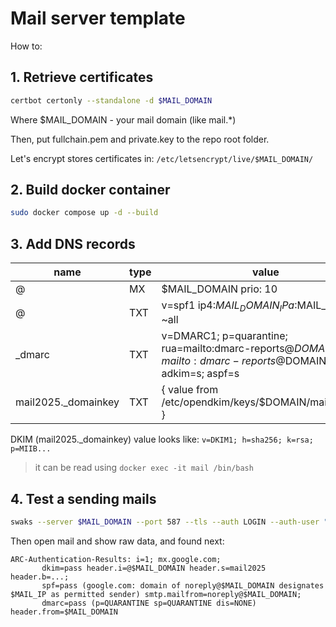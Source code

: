 # Mail server template

How to:

## 1. Retrieve certificates

```sh
certbot certonly --standalone -d $MAIL_DOMAIN
```

Where $MAIL_DOMAIN - your mail domain (like mail.*)

Then, put fullchain.pem and private.key to the repo root folder.

Let's encrypt stores certificates in: `/etc/letsencrypt/live/$MAIL_DOMAIN/`

## 2. Build docker container

```sh
sudo docker compose up -d --build
```

## 3. Add DNS records

| name | type | value |
| --- | --- | --- |
| @   | MX  | $MAIL_DOMAIN prio: 10 |
| @   | TXT | v=spf1 ip4:$MAIL_DOMAIN_IP a:$MAIL_DOMAIN ~all |
| _dmarc | TXT | v=DMARC1; p=quarantine; rua=mailto:dmarc-reports@$DOMAIN; ruf=mailto:dmarc-reports@$DOMAIN; fo=1; adkim=s; aspf=s |
| mail2025._domainkey | TXT | { value from /etc/opendkim/keys/$DOMAIN/mail2025.txt } |

DKIM (mail2025._domainkey) value looks like:  `v=DKIM1; h=sha256; k=rsa; p=MIIB...`

> it can be read using `docker exec -it mail /bin/bash`

## 4. Test a sending mails

```sh
swaks --server $MAIL_DOMAIN --port 587 --tls --auth LOGIN --auth-user "$MAIL_NAME" --auth-password '$MAIL_PWD' --from "$MAIL_NAME" --to $RCPT_TEST_MAIL --header "Subject: Test via Postfix/Dovecot" --body "noreply test mail, again, dmarc test, dkim test"
``` 

Then open mail and show raw data, and found next:

```
ARC-Authentication-Results: i=1; mx.google.com;
       dkim=pass header.i=@$MAIL_DOMAIN header.s=mail2025 header.b=...;
       spf=pass (google.com: domain of noreply@$MAIL_DOMAIN designates $MAIL_IP as permitted sender) smtp.mailfrom=noreply@$MAIL_DOMAIN;
       dmarc=pass (p=QUARANTINE sp=QUARANTINE dis=NONE) header.from=$MAIL_DOMAIN
```

